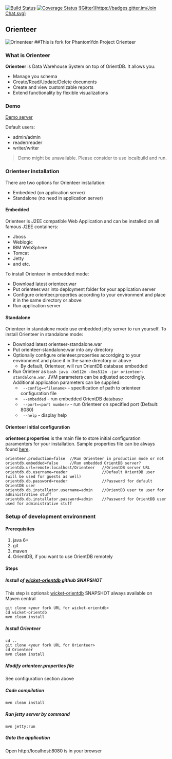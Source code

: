 [![Build Status](https://travis-ci.org/PhantomYdn/Orienteer.svg?branch=master)](https://travis-ci.org/PhantomYdn/Orienteer) [![Coverage Status](https://img.shields.io/coveralls/PhantomYdn/Orienteer.svg)](https://coveralls.io/r/PhantomYdn/Orienteer)  [![Gitter](https://badges.gitter.im/Join Chat.svg)](https://gitter.im/PhantomYdn/Orienteer?utm_source=badge&utm_medium=badge&utm_campaign=pr-badge)

## Orienteer
![Orinenteer](http://orienteer.org/images/orienteer.png)
##This is fork for PhantomYdn Project Orienteer
### What is Orienteer 

**Orienteer** is Data Warehouse System on top of OrientDB. It allows you:

* Manage you schema
* Create/Read/Update/Delete documents
* Create and view customizable reports
* Extend functionality by flexible visualizations

### Demo

[Demo server](http://demo.orienteer.org)

Default users:
- admin/admin
- reader/reader
- writer/writer

> Demo might be unavailable. Please consider to use localbuild and run.

### Orienteer installation

There are two options for Orienteer installation:

- Embedded (on application server)
- Standalone (no need in application server)

#### Embedded

Orienteer is J2EE compatible Web Application and can be installed on all famous J2EE containers:

- Jboss
- Weblogic
- IBM WebSphere
- Tomcat
- Jetty
- and etc.

To install Orienteer in embedded mode:
- Download latest orienteer.war
- Put orienteer.war into deployment folder for your application server
- Configure orienteer.properties according to your environment and place it in the same directory or above
- Run application server

#### Standalone

Orienteer in standalone mode use embedded jetty server to run yourself. To install Orienteer in standalone mode:
- Download latest orienteer-standalone.war
- Put orienteer-standalone.war into any directory
- Optionally configure orienteer.properties accordging to your environment and place it in the same directory or above
  - By default, Orienteer, will run OrientDB database embedded
- Run Orinteer as ```bash java -Xm512m -Xms512m -jar orienteer-standalone.war```. JVM parameters can be adjusted accordingly. Additional application parameters can be supplied:
  - ``` --config=<filename>``` - specification of path to orienteer configuration file
  - ``` --embedded``` - run embedded OrientDB database
  - ``` --port=<port number>``` - run Orienteer on specified port (Default: 8080)
  - ``` --help``` - display help

#### Orienteer initial configuration

**orienteer.properties** is the main file to store initial configuration paramenters for your installation. Sample properties file can be always found [here](https://github.com/PhantomYdn/Orienteer/blob/master/orienteer.properties.sample).

```properties
orienteer.production=false  //Run Orienteer in production mode or not
orientdb.embedded=false     //Run embedded OrientDB server?
orientdb.url=remote:localhost/Orienteer   //OrientDB server URL
orientdb.db.username=reader               //Default OrientDB user (will be used for guests as well)
orientdb.db.password=reader               //Password for default OrientDB user
orientdb.db.installator.username=admin    //OrientDB user to user for administrative stuff
orientdb.db.installator.password=admin    //Password for OrientDB user used for administrative stuff 
```

### Setup of development environment 

#### Prerequisites
1. java 6+
2. git
3. maven
4. OrientDB, if you want to use OrientDB remotely

#### Steps

##### Install of [wicket-orientdb](https://github.com/PhantomYdn/wicket-orientdb) github SNAPSHOT

This step is optional: [wicket-orientdb](https://github.com/PhantomYdn/wicket-orientdb) SNAPSHOT always available on Maven central

```
git clone <your fork URL for wicket-orientdb>
cd wicket-orientdb
mvn clean install
```

##### Install Orienteer
```
cd ..
git clone <your fork URL for Orienteer>
cd Orienteer
mvn clean install
```
##### Modify orienteer.properties file
See configuration section above

##### Code compilation
```
mvn clean install
```
##### Run jetty server by command
```
mvn jetty:run
```
##### Goto the application
Open http://localhost:8080 is in your browser

